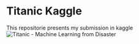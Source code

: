 # Titanic Kaggle

This repositorie presents my submission in kaggle ![Titanic - Machine Learning from Disaster](https://www.kaggle.com/competitions/titanic)


